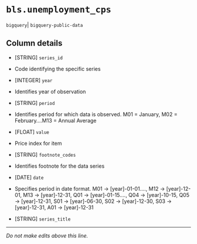 # `bls.unemployment_cps`
`bigquery`| `bigquery-public-data`

## Column details
* [STRING]    `series_id`
 - Code identifying the specific series
* [INTEGER]   `year`
 - Identifies year of observation
* [STRING]    `period`
 - Identifies period for which data is observed. M01 = January, M02 = February….M13 = Annual Average
* [FLOAT]     `value`
 - Price index for item
* [STRING]    `footnote_codes`
 - Identifies footnote for the data series
* [DATE]      `date`
 - Specifies period in date format. M01 -> [year]-01-01...., M12 -> [year]-12-01, M13 -> [year]-12-31, Q01 -> [year]-01-15...., Q04 -> [year]-10-15, Q05 -> [year]-12-31, S01 -> [year]-06-30, S02 -> [year]-12-30, S03 -> [year]-12-31, A01 -> [year]-12-31
* [STRING]    `series_title`

-------------------------------------------------------------------------------
*Do not make edits above this line.*
